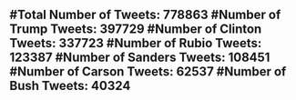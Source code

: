 #Total Number of Tweets: 778863 
#Number of Trump Tweets: 397729
#Number of Clinton Tweets: 337723
#Number of Rubio Tweets: 123387
#Number of Sanders Tweets: 108451
#Number of Carson Tweets: 62537
#Number of Bush Tweets: 40324
---
